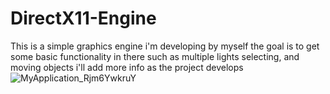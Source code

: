 # DirectX11-Engine
This is a simple graphics engine i'm developing by myself the goal is to get some basic functionality in there such as multiple lights selecting, and moving objects i'll add more info as the project develops
![MyApplication_Rjm6YwkruY](https://user-images.githubusercontent.com/51368164/153592751-129cd394-81ca-4302-b1fc-ba12988f911a.gif)
